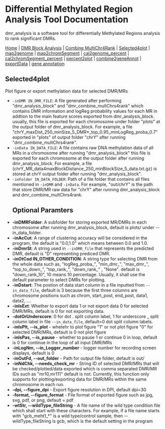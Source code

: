 # Differential Methylated Region Analysis Tool Documentation

dmr_analysis is a software tool for differentially Methylated Regions analysis to rank significant DMRs.



[Home](index.md) | [DMR Block Analysis](dmr_analysis_block.md) | [Combine MultiChr4Rank](dmr_combine_multChrs4rank.md) | [Selected4plot](dmr_selected4plot.md) | [map2genome](dmr_map2genome.md) | [map2chromSegment](dmr_map2chromSegment.md) | [cal2genome_percent](dmr_cal2genome_percent.md) | [cal2chromSegment_percent](dmr_cal2chromSegment_percent.md) | [percent2plot](dmr_percent2plot.md) | [combine2geneAnnot](dmr_combine2geneAnnot.md) | [exportData](dmr_exportData.md) | [gene annotation](dmr_gene_annotation.md)

## Selected4plot
<p>Plot figure or export methylation data for selected DMR/MRs
</p>

<ul>
  <li><code>-inDMR IN_DMR_FILE</code>: A file generated after performing "dmr_analysis_block" and "dmr_combine_multChrs4rank" which contains DMR information and logReg probability values for each MR in addtion to the main feature scores exported from dmr_analysis_block. usually, this file is exported for each chromosome under folder "plots" at the output folder of dmr_analysis_block. For example, a file "chrY_maxDist_250_minSize_5_DMR*_top_0.95_minLogReg_proba_0.7" exported in "plots" of output folder "chrY" after running "dmr_combine_multChrs4rank".</li>
  <li><code>-inData IN_DATA_FILE</code>: A file contains raw DNA methylation data of all MRs in a chromosome after running "dmr_analysis_block" this file is exported for each chromosome at the output folder after running dmr_analysis_block. For example, a file (chrY_MR_data4maxBlockDistance_250_minBlockSize_5_data.txt.gz) is stored at chrY output folder after running "dmr_analysis_block".</li>
  <li><code>-inFolder IN_DATA_FOLDER</code>: Path of a file folder that contains all files mentioned in <code>-inDMR</code> and <code>-inData</code>. For example, "out/chrY" is the path that store DMR/MR raw data for "chrY" after running dmr_analysis_block and dmr_combine_multChrs4rank.</li>
  
  <h2>Optional Paramters </h2>
  
  <li><strong>-inDMRFolder</code></strong>: A subfolder for storing exported MR/DMRs in each chromosome after running dmr_analysis_block, default is plots/ under --in_data_folder.</li>
  <li><strong>-inAcCut</strong>: A range of clustering accuracy will be considered in the program, the default is "0.0,1.0" which means between 0.0 and 1.0.</li>
  <li><strong>-inDmrSt</strong>: A string used in <code>--inDMR_file</code> that represents the predicted DMR, default is "D" representing prediced DMR.</li>
  <li><strong>-inOtCod IN_OTHER_CONDITION</strong>: A string type for selecting DMR from the whole data such as, "logReg_proba_", "min_dmr_", "max_dmr_", "top_to_down_", "top_rank_", "down_rank_" , "None". default is "down_rank_10", 10 means 10 percentage. Usually, it shall use the default parameter to select DMRs for plotting.</li>
  <li><strong>-inDstart</strong>: The postion of data start column in a file inputted from <code>--in_data_file</code>, default is 3 because the first three columns are chromosome positions such as chrom, start_post, end_post, data1, data2, ....</li>
  <li><strong>-inIsExt</strong>: Whether to export data 1 or not export data 0 for selected DMR/MRs, default is 0 for not exporting data.</li>
  <li><strong>-dotOrUnderscore</strong>: 0 for dot . split column label, 1 for underscore _ split column label in file <code>--in_data_file</code>, default=0 dot split column labels.</li>
  
  
  <li><strong>-inIsPlt, --is_plot</strong> - whetehr to plot figure "1" or not plot figure "0" for selected DMR/MRs, default is 0 not plot figure</li>
  <li><strong>-inIsPas, --is_pause</strong> - whether to pause 1 or continue 0 in loop, default is 0 for continue in the loop of all input DMR/MRs</li>
  <li><strong>-inLogNm, --in_Logger_number</strong> - logger number for recording screen displays, default is 0</li>
  <li><strong>-inOutFd, --out_folder</strong> - Path for output file folder, default is out/</li>
  <li><strong>-inNdChk, --needs_check_mr</strong> - String ID of selected DMR/MRs that will be checked/plotted/data exported which is comma separated DMR/MR IDs such as "mr10,mr111" default is not. Currently, this function only supports for plotting/exporting data for DMR/MRs within the same chromosome in each run.</li>
  <li><strong>-dpi, --figure_dpi</strong> - Export figure resolution in DPI, default dpi=30</li>
  <li><strong>-format, --figure_format</strong> - File format of exported figure such as jpg, svg, pdf, or png, default = pdf</li>
  <li><strong>-wtStr, --wildType_fileString</strong> - A file name of the wild type condition file which shall start with these characters. For example, if a file name starts with "gcb_meht1_*" is a wild type/control sample, then --wildType_fileString is gcb, which is the default setting in the program</li>
</ul>
